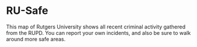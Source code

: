 RU-Safe
=======

This map of Rutgers University shows all recent criminal activity gathered from the RUPD. You can report your own incidents, and also be sure to walk around more safe areas.
